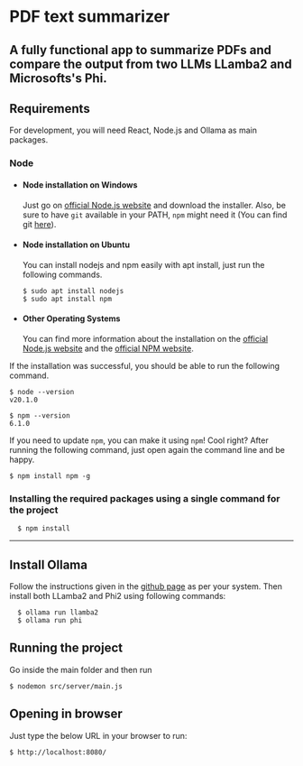 # PDF text summarizer
A fully functional app to summarize PDFs and compare the output from two LLMs LLamba2 and Microsofts's Phi. 
---
## Requirements

For development, you will need React, Node.js and Ollama as main packages.

### Node
- #### Node installation on Windows

  Just go on [official Node.js website](https://nodejs.org/) and download the installer.
Also, be sure to have `git` available in your PATH, `npm` might need it (You can find git [here](https://git-scm.com/)).

- #### Node installation on Ubuntu

  You can install nodejs and npm easily with apt install, just run the following commands.

      $ sudo apt install nodejs
      $ sudo apt install npm

- #### Other Operating Systems
  You can find more information about the installation on the [official Node.js website](https://nodejs.org/) and the [official NPM website](https://npmjs.org/).

If the installation was successful, you should be able to run the following command.

    $ node --version
    v20.1.0

    $ npm --version
    6.1.0

If you need to update `npm`, you can make it using `npm`! Cool right? After running the following command, just open again the command line and be happy.

    $ npm install npm -g

###
### Installing the required packages using a single command for the project

      $ npm install

---

## Install Ollama
Follow the instructions given in the [github page](https://github.com/ollama/ollama) as per your system. Then install both LLamba2 and Phi2 using following commands:

      $ ollama run llamba2
      $ ollama run phi

## Running the project
Go inside the main folder and then run

    $ nodemon src/server/main.js

## Opening in browser
Just type the below URL in your browser to run:

    $ http://localhost:8080/



